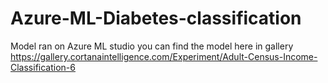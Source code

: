 # Azure-ML-Diabetes-classification

Model ran on Azure ML studio 
you can find the model here in gallery 
https://gallery.cortanaintelligence.com/Experiment/Adult-Census-Income-Classification-6
